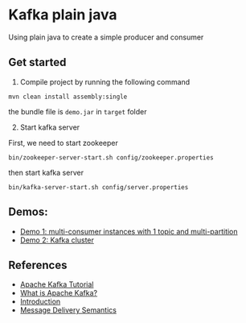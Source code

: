 # Kafka plain java

Using plain java to create a simple producer and consumer

## Get started

1. Compile project by running the following command
```shell
mvn clean install assembly:single
```

the bundle file is `demo.jar` in `target` folder

2. Start kafka server

First, we need to start zookeeper
```shell
bin/zookeeper-server-start.sh config/zookeeper.properties
```

then start kafka server
```shell
bin/kafka-server-start.sh config/server.properties
```

## Demos:
- [Demo 1: multi-consumer instances with 1 topic and multi-partition](docs/demo-1-multi-partition.md)
- [Demo 2: Kafka cluster](docs/demo-2-kafka-cluster.md)

## References
- [Apache Kafka Tutorial](https://www.tutorialspoint.com/apache_kafka/index.htm)
- [What is Apache Kafka?](https://www.youtube.com/watch?v=FKgi3n-FyNU)
- [Introduction](https://kafka.apache.org/intro)
- [Message Delivery Semantics](https://kafka.apache.org/documentation/#semantics)